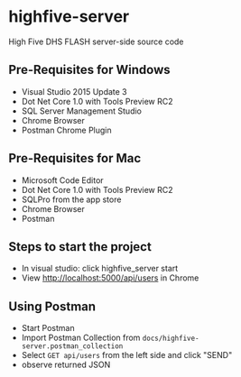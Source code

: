 # highfive-server
High Five DHS FLASH server-side source code

## Pre-Requisites for Windows
* Visual Studio 2015 Update 3
* Dot Net Core 1.0 with Tools Preview RC2
* SQL Server Management Studio
* Chrome Browser
* Postman Chrome Plugin

## Pre-Requisites for Mac
* Microsoft Code Editor
* Dot Net Core 1.0 with Tools Preview RC2
* SQLPro from the app store
* Chrome Browser
* Postman

## Steps to start the project
* In visual studio: click highfive_server start
* View <http://localhost:5000/api/users> in Chrome

## Using Postman
* Start Postman
* Import Postman Collection from `docs/highfive-server.postman_collection`
* Select `GET api/users` from the left side and click "SEND" 
* observe returned JSON


